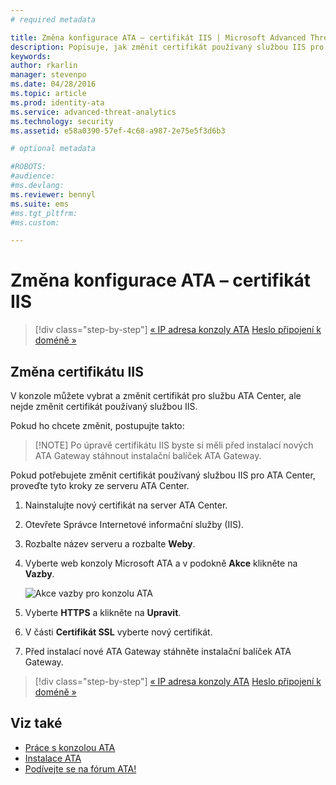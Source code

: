 ```yaml
---
# required metadata

title: Změna konfigurace ATA – certifikát IIS | Microsoft Advanced Threat Analytics
description: Popisuje, jak změnit certifikát používaný službou IIS pro ATA Center.
keywords:
author: rkarlin
manager: stevenpo
ms.date: 04/28/2016
ms.topic: article
ms.prod: identity-ata
ms.service: advanced-threat-analytics
ms.technology: security
ms.assetid: e58a0390-57ef-4c68-a987-2e75e5f3d6b3

# optional metadata

#ROBOTS:
#audience:
#ms.devlang:
ms.reviewer: bennyl
ms.suite: ems
#ms.tgt_pltfrm:
#ms.custom:

---
```


# Změna konfigurace ATA – certifikát IIS

>[!div class="step-by-step"] [« IP adresa konzoly ATA](modifying-ata-config-consoleip.md)
[Heslo připojení k doméně »](modifying-ata-config-dcpassword.md)

## Změna certifikátu IIS
V konzole můžete vybrat a změnit certifikát pro službu ATA Center, ale nejde změnit certifikát používaný službou IIS.

Pokud ho chcete změnit, postupujte takto:

> [!NOTE] Po úpravě certifikátu IIS byste si měli před instalací nových ATA Gateway stáhnout instalační balíček ATA Gateway.

Pokud potřebujete změnit certifikát používaný službou IIS pro ATA Center, proveďte tyto kroky ze serveru ATA Center.

1.  Nainstalujte nový certifikát na server ATA Center.

2.  Otevřete Správce Internetové informační služby (IIS).

3.  Rozbalte název serveru a rozbalte **Weby**.

4.  Vyberte web konzoly Microsoft ATA a v podokně **Akce** klikněte na **Vazby**.

    ![Akce vazby pro konzolu ATA](media/ATA-console-change-IP-bindings.jpg)

5.  Vyberte **HTTPS** a klikněte na **Upravit**.

6.  V části **Certifikát SSL** vyberte nový certifikát.

7.  Před instalací nové ATA Gateway stáhněte instalační balíček ATA Gateway.

>[!div class="step-by-step"] [« IP adresa konzoly ATA](modifying-ata-config-consoleip.md)
[Heslo připojení k doméně »](modifying-ata-config-dcpassword.md)

## Viz také
- [Práce s konzolou ATA](working-with-ata-console.md)
- [Instalace ATA](install-ata.md)
- [Podívejte se na fórum ATA!](https://social.technet.microsoft.com/Forums/security/en-US/home?forum=mata)


<!--HONumber=Jun16_HO1-->


